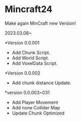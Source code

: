 # Mincraft24
Make again MinCraft new Version!

2023.03.08~

*Version 0.0.001
- Add Chunk Script.
- Add World Script.
- Add VoxelData Script.

*Version 0.0.002
- Add chunk distance Update.

*version 0.0.003~031
- Add Player Movement
- Add none Collider Map
- Update Chunk Optimized
